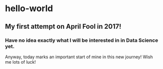 # hello-world
## My first attempt on April Fool in 2017!
### Have no idea exactly what I will be interested in in Data Science yet.
Anyway, today marks an important start of mine in this new journey!
Wish me lots of luck!
